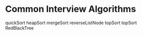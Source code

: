 # Common Interview Algorithms
quickSort
heapSort
mergeSort
reverseListNode
topSort
topSort
RedBlackTree
